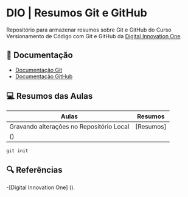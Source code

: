 # DIO | Resumos Git e GitHub

Repositório para armazenar resumos sobre Git e GitHub
do Curso Versionamento de Código com Git e GitHub da 
[Digital Innovation One](https://web.dio.me/).

## 📕 Documentação
- [Documentação Git](https://git-scm.com/doc)
- [Documentação GitHub](https://docs.github.com/)

## 💻 Resumos das Aulas

| Aulas | Resumos |
|-------|---------|
|Gravando alterações no Repositório Local | [Resumos]
() |
```
git init 
```

## 🔍 Referências 
-[Digital Innovation One] ().